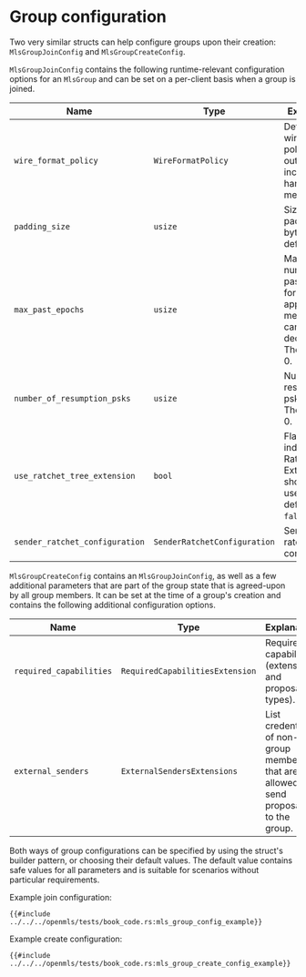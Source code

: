 # Group configuration

Two very similar structs can help configure groups upon their creation: `MlsGroupJoinConfig` and `MlsGroupCreateConfig`.

`MlsGroupJoinConfig` contains the following runtime-relevant configuration options for an `MlsGroup` and can be set on a per-client basis when a group is joined.

| Name                           | Type                            | Explanation                                                                                      |
| ------------------------------ | ------------------------------- | ------------------------------------------------------------------------------------------------ |
| `wire_format_policy`           | `WireFormatPolicy`              | Defines the wire format policy for outgoing and incoming handshake messages.                     |
| `padding_size`                 | `usize`                         | Size of padding in bytes. The default is 0.                                                      |
| `max_past_epochs`              | `usize`                         | Maximum number of past epochs for which application messages can be decrypted. The default is 0. |
| `number_of_resumption_psks`    | `usize`                         | Number of resumption psks to keep. The default is 0.                                             |
| `use_ratchet_tree_extension`   | `bool`                          | Flag indicating the Ratchet Tree Extension should be used. The default is `false`.               |
| `sender_ratchet_configuration` | `SenderRatchetConfiguration`    | Sender ratchet configuration.                                                                    |

`MlsGroupCreateConfig` contains an `MlsGroupJoinConfig`, as well as a few additional parameters that are part of the group state that is agreed-upon by all group members. It can be set at the time of a group's creation and contains the following additional configuration options.

| Name                           | Type                            | Explanation                                                                                      |
| ------------------------------ | ------------------------------- | ------------------------------------------------------------------------------------------------ |
| `required_capabilities`        | `RequiredCapabilitiesExtension` | Required capabilities (extensions and proposal types).                                           |
| `external_senders`             | `ExternalSendersExtensions`     | List credentials of non-group members that are allowed to send proposals to the group.           |

Both ways of group configurations can be specified by using the struct's builder pattern, or choosing their default values. The default value contains safe values for all parameters and is suitable for scenarios without particular requirements.

Example join configuration:

```rust,no_run,noplayground
{{#include ../../../openmls/tests/book_code.rs:mls_group_config_example}}
```

Example create configuration:

```rust,no_run,noplayground
{{#include ../../../openmls/tests/book_code.rs:mls_group_create_config_example}}
```

